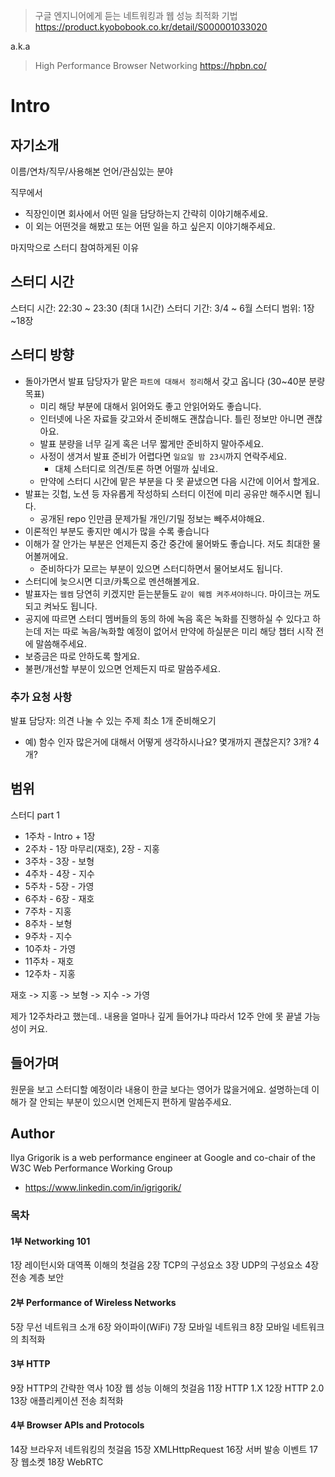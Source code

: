 > 구글 엔지니어에게 듣는 네트워킹과 웹 성능 최적화 기법
> https://product.kyobobook.co.kr/detail/S000001033020

a.k.a

> High Performance Browser Networking
> https://hpbn.co/

# Intro

## 자기소개

이름/연차/직무/사용해본 언어/관심있는 분야

직무에서

- 직장인이면 회사에서 어떤 일을 담당하는지 간략히 이야기해주세요.
- 이 외는 어떤것을 해봤고 또는 어떤 일을 하고 싶은지 이야기해주세요.

마지막으로 스터디 참여하게된 이유

## 스터디 시간

스터디 시간: 22:30 \~ 23:30 (최대 1시간)
스터디 기간: 3/4 \~ 6월
스터디 범위: 1장~18장

## 스터디 방향

- 돌아가면서 발표 담당자가 맡은 `파트에 대해서 정리`해서 갖고 옵니다 (30~40분 분량 목표)
  - 미리 해당 부분에 대해서 읽어와도 좋고 안읽어와도 좋습니다.
  - 인터넷에 나온 자료들 갖고와서 준비해도 괜찮습니다. 틀린 정보만 아니면 괜찮아요.
  - 발표 분량을 너무 길게 혹은 너무 짧게만 준비하지 말아주세요.
  - 사정이 생겨서 발표 준비가 어렵다면 `일요일 밤 23시`까지 연락주세요.
    - 대체 스터디로 의견/토론 하면 어떨까 싶네요.
  - 만약에 스터디 시간에 맡은 부분을 다 못 끝냈으면 다음 시간에 이어서 할게요.
- 발표는 깃헙, 노션 등 자유롭게 작성하되 스터디 이전에 미리 공유만 해주시면 됩니다.
  - 공개된 repo 인만큼 문제가될 개인/기밀 정보는 빼주셔야해요.
- 이론적인 부분도 좋지만 예시가 많을 수록 좋습니다
- 이해가 잘 안가는 부분은 언제든지 중간 중간에 물어봐도 좋습니다. 저도 최대한 물어볼꺼에요.
  - 준비하다가 모르는 부분이 있으면 스터디하면서 물어보셔도 됩니다.
- 스터디에 늦으시면 디코/카톡으로 멘션해볼게요.
- 발표자는 `웹켐` 당연히 키겠지만 듣는분들도 `같이 웨켐 켜주셔야하니다`. 마이크는 꺼도되고 켜놔도 됩니다.
- 공지에 따르면 스터디 멤버들의 동의 하에 녹음 혹은 녹화를 진행하실 수 있다고 하는데 저는 따로 녹음/녹화할 예정이 없어서 만약에 하실분은 미리 해당 챕터 시작 전에 말씀해주세요.
- 보증금은 따로 안하도록 할게요.
- 불편/개선할 부분이 있으면 언제든지 따로 말씀주세요.

### 추가 요청 사항

발표 담당자: 의견 나눌 수 있는 주제 최소 1개 준비해오기

- 예) 함수 인자 많은거에 대해서 어떻게 생각하시나요? 몇개까지 괜찮은지? 3개? 4개?

## 범위

스터디 part 1

- 1주차 - Intro + 1장
- 2주차 - 1장 마무리(재호), 2장 - 지홍
- 3주차 - 3장 - 보형
- 4주차 - 4장 - 지수
- 5주차 - 5장 - 가영
- 6주차 - 6장 - 재호
- 7주차 - 지홍
- 8주차 - 보형
- 9주차 - 지수
- 10주차 - 가영
- 11주차 - 재호
- 12주차 - 지홍

재호 -> 지홍 -> 보형 -> 지수 -> 가영

제가 12주차라고 했는데.. 내용을 얼마나 깊게 들어가냐 따라서 12주 안에 못 끝낼 가능성이 커요.

## 들어가며

원문을 보고 스터디할 예정이라 내용이 한글 보다는 영어가 많을거에요.
설명하는데 이해가 잘 안되는 부분이 있으시면 언제든지 편하게 말씀주세요.

## Author

Ilya Grigorik is a web performance engineer at Google and co-chair of the W3C Web Performance Working Group

- https://www.linkedin.com/in/igrigorik/

### 목차

#### 1부 Networking 101

1장 레이턴시와 대역폭 이해의 첫걸음
2장 TCP의 구성요소
3장 UDP의 구성요소
4장 전송 계층 보안

#### 2부 Performance of Wireless Networks

5장 무선 네트워크 소개
6장 와이파이(WiFi)
7장 모바일 네트워크
8장 모바일 네트워크의 최적화

#### 3부 HTTP

9장 HTTP의 간략한 역사
10장 웹 성능 이해의 첫걸음
11장 HTTP 1.X
12장 HTTP 2.0
13장 애플리케이션 전송 최적화

#### 4부 Browser APIs and Protocols

14장 브라우저 네트워킹의 첫걸음
15장 XMLHttpRequest
16장 서버 발송 이벤트
17장 웹소켓
18장 WebRTC
